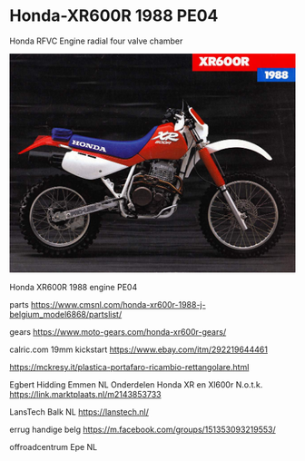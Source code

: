 # Honda-XR600R 1988 PE04

Honda RFVC Engine
radial four valve chamber

<img src="https://raw.githubusercontent.com/ldijkman/Honda-XR600R/main/Honda%20XR600R%2088%20%203.jpg">

Honda XR600R 1988 engine PE04

parts
https://www.cmsnl.com/honda-xr600r-1988-j-belgium_model6868/partslist/

gears 
https://www.moto-gears.com/honda-xr600r-gears/

calric.com
19mm kickstart
https://www.ebay.com/itm/292219644461

https://mckresy.it/plastica-portafaro-ricambio-rettangolare.html

Egbert Hidding Emmen NL
Onderdelen Honda XR en Xl600r
N.o.t.k.
https://link.marktplaats.nl/m2143853733



LansTech Balk NL
https://lanstech.nl/

errug handige belg
https://m.facebook.com/groups/151353093219553/

offroadcentrum Epe NL


